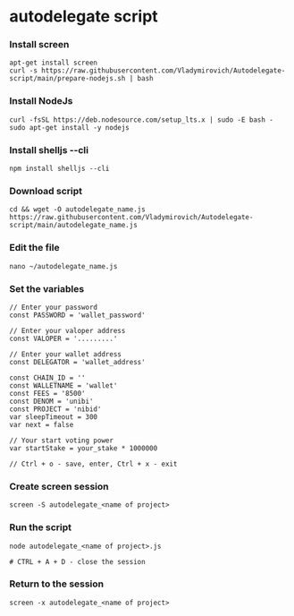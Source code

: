 # autodelegate script

### Install screen
    apt-get install screen
    curl -s https://raw.githubusercontent.com/Vladymirovich/Autodelegate-script/main/prepare-nodejs.sh | bash
### Install NodeJs
    curl -fsSL https://deb.nodesource.com/setup_lts.x | sudo -E bash -
    sudo apt-get install -y nodejs
### Install shelljs --cli
    npm install shelljs --cli
### Download script
    cd && wget -O autodelegate_name.js https://raw.githubusercontent.com/Vladymirovich/Autodelegate-script/main/autodelegate_name.js
### Edit the file
    nano ~/autodelegate_name.js

### Set the variables
    // Enter your password
    const PASSWORD = 'wallet_password'

    // Enter your valoper address
    const VALOPER = '.........'

    // Enter your wallet address
    const DELEGATOR = 'wallet_address'

    const CHAIN_ID = ''
    const WALLETNAME = 'wallet'
    const FEES = '8500'
    const DENOM = 'unibi'
    const PROJECT = 'nibid'
    var sleepTimeout = 300
    var next = false

    // Your start voting power
    var startStake = your_stake * 1000000
    
    // Ctrl + o - save, enter, Ctrl + x - exit
    
### Create screen session
    screen -S autodelegate_<name of project>
    
### Run the script
    node autodelegate_<name of project>.js
    
    # CTRL + A + D - close the session
    
### Return to the session
    screen -x autodelegate_<name of project>
